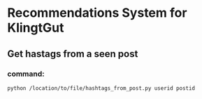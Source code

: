 # Recommendations System for KlingtGut
## Get hastags from a seen post
### command:

```
python /location/to/file/hashtags_from_post.py userid postid
```

